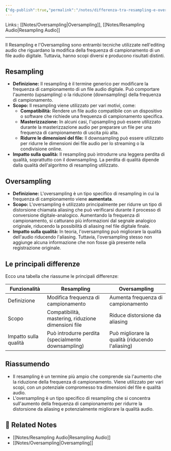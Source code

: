 ```yaml
---
{"dg-publish":true,"permalink":"/notes/differenza-tra-resampling-e-oversampling/"}
---
```


Links:: [[Notes/Oversampling\|Oversampling]], [[Notes/Resampling Audio\|Resampling Audio]]

---
Il Resampling e l'Oversampling sono entrambi tecniche utilizzate nell'editing audio che riguardano la modifica della frequenza di campionamento di un file audio digitale. Tuttavia, hanno scopi diversi e producono risultati distinti.

## Resampling

- **Definizione:** Il resampling è il termine generico per modificare la frequenza di campionamento di un file audio digitale. Può comportare l'aumento (upsampling) o la riduzione (downsampling) della frequenza di campionamento.
- **Scopo:** Il resampling viene utilizzato per vari motivi, come:
    - **Compatibilità:** Rendere un file audio compatibile con un dispositivo o software che richiede una frequenza di campionamento specifica.
    - **Masterizzazione:** In alcuni casi, l'upsampling può essere utilizzato durante la masterizzazione audio per preparare un file per una frequenza di campionamento di uscita più alta.
    - **Ridurre le dimensioni del file:** Il downsampling può essere utilizzato per ridurre le dimensioni dei file audio per lo streaming o la condivisione online.
- **Impatto sulla qualità:** Il resampling può introdurre una leggera perdita di qualità, soprattutto con il downsampling. La perdita di qualità dipende dalla qualità dell'algoritmo di resampling utilizzato.

## Oversampling

- **Definizione:** L'oversampling è un tipo specifico di resampling in cui la frequenza di campionamento viene **aumentata**.
- **Scopo:** L'oversampling è utilizzato principalmente per ridurre un tipo di distorsione chiamata aliasing che può verificarsi durante il processo di conversione digitale-analogico. Aumentando la frequenza di campionamento, si catturano più informazioni dal segnale analogico originale, riducendo la possibilità di aliasing nel file digitale finale.
- **Impatto sulla qualità:** In teoria, l'oversampling può migliorare la qualità dell'audio riducendo l'aliasing. Tuttavia, l'oversampling stesso non aggiunge alcuna informazione che non fosse già presente nella registrazione originale.

## Le principali differenze

Ecco una tabella che riassume le principali differenze:

|Funzionalità|Resampling|Oversampling|
|---|---|---|
|Definizione|Modifica frequenza di campionamento|Aumenta frequenza di campionamento|
|Scopo|Compatibilità, mastering, riduzione dimensioni file|Riduce distorsione da aliasing|
|Impatto sulla qualità|Può introdurre perdita (specialmente downsampling)|Può migliorare la qualità (riducendo l'aliasing)|

## Riassumendo

- Il resampling è un termine più ampio che comprende sia l'aumento che la riduzione della frequenza di campionamento. Viene utilizzato per vari scopi, con un potenziale compromesso tra dimensioni del file e qualità audio.
- L'oversampling è un tipo specifico di resampling che si concentra sull'aumento della frequenza di campionamento per ridurre la distorsione da aliasing e potenzialmente migliorare la qualità audio.


## 🔗 Related Notes

- [[Notes/Resampling Audio\|Resampling Audio]]
- [[Notes/Oversampling\|Oversampling]]